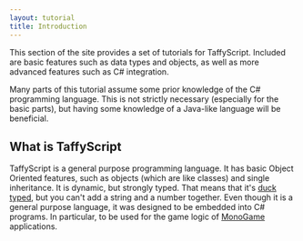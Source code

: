```yaml
---
layout: tutorial
title: Introduction
---
```


This section of the site provides a set of tutorials for TaffyScript. Included are basic features such as data types and objects, as well as more advanced features such as C# integration.

Many parts of this tutorial assume some prior knowledge of the C# programming language. This is not strictly necessary (especially for the basic parts), but having some knowledge of a Java-like language will be beneficial.

## What is TaffyScript

TaffyScript is a general purpose programming language. It has basic Object Oriented features, such as objects (which are like classes) and single inheritance. It is dynamic, but strongly typed. That means that it's [duck typed](https://en.wikipedia.org/wiki/Duck_typing), but you can't add a string and a number together. Even though it is a general purpose language, it was designed to be embedded into C# programs. In particular, to be used for the game logic of [MonoGame](http://www.monogame.net/) applications.